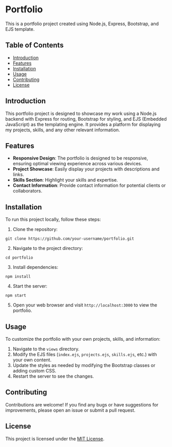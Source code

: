 <h1>Portfolio</h1>

  <p>This is a portfolio project created using Node.js, Express, Bootstrap, and EJS template.</p>

  <h2>Table of Contents</h2>
  <ul>
    <li><a href="#introduction">Introduction</a></li>
    <li><a href="#features">Features</a></li>
    <li><a href="#installation">Installation</a></li>
    <li><a href="#usage">Usage</a></li>
    <li><a href="#contributing">Contributing</a></li>
    <li><a href="#license">License</a></li>
  </ul>

  <h2 id="introduction">Introduction</h2>
  <p>This portfolio project is designed to showcase my work using a Node.js backend with Express for routing, Bootstrap for styling, and EJS (Embedded JavaScript) as the templating engine. It provides a platform for displaying my projects, skills, and any other relevant information.</p>

  <h2 id="features">Features</h2>
  <ul>
    <li><strong>Responsive Design</strong>: The portfolio is designed to be responsive, ensuring optimal viewing experience across various devices.</li>
    <li><strong>Project Showcase</strong>: Easily display your projects with descriptions and links.</li>
    <li><strong>Skills Section</strong>: Highlight your skills and expertise.</li>
    <li><strong>Contact Information</strong>: Provide contact information for potential clients or collaborators.</li>
  </ul>

  <h2 id="installation">Installation</h2>
  <p>To run this project locally, follow these steps:</p>
  <ol>
    <li>Clone the repository:</li>
  </ol>
  <pre><code>git clone https://github.com/your-username/portfolio.git</code></pre>
  <ol start="2">
    <li>Navigate to the project directory:</li>
  </ol>
  <pre><code>cd portfolio</code></pre>
  <ol start="3">
    <li>Install dependencies:</li>
  </ol>
  <pre><code>npm install</code></pre>
  <ol start="4">
    <li>Start the server:</li>
  </ol>
  <pre><code>npm start</code></pre>
  <ol start="5">
    <li>Open your web browser and visit <code>http://localhost:3000</code> to view the portfolio.</li>
  </ol>

  <h2 id="usage">Usage</h2>
  <p>To customize the portfolio with your own projects, skills, and information:</p>
  <ol>
    <li>Navigate to the <code>views</code> directory.</li>
    <li>Modify the EJS files (<code>index.ejs</code>, <code>projects.ejs</code>, <code>skills.ejs</code>, etc.) with your own content.</li>
    <li>Update the styles as needed by modifying the Bootstrap classes or adding custom CSS.</li>
    <li>Restart the server to see the changes.</li>
  </ol>

  <h2 id="contributing">Contributing</h2>
  <p>Contributions are welcome! If you find any bugs or have suggestions for improvements, please open an issue or submit a pull request.</p>

  <h2 id="license">License</h2>
  <p>This project is licensed under the <a href="LICENSE">MIT License</a>.</p>
